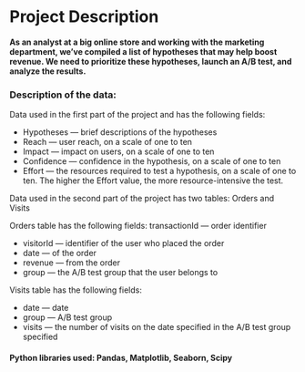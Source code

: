 # Project Description

**As an analyst at a big online store and working with the marketing department, we’ve compiled a list of hypotheses that may help boost revenue. We need to prioritize these hypotheses, launch an A/B test, and analyze the results.** 

### Description of the data:
 Data used in the first part of the project and has the following fields:
 
* Hypotheses — brief descriptions of the hypotheses
* Reach — user reach, on a scale of one to ten
* Impact — impact on users, on a scale of one to ten 
* Confidence — confidence in the hypothesis, on a scale of one to ten 
* Effort — the resources required to test a hypothesis, on a scale of one to ten. The higher the Effort value, the more resource-intensive the test.

Data used in the second part of the project has two tables: Orders and Visits

Orders table has the following fields:
transactionId — order identifier 
* visitorId — identifier of the user who placed the order
* date — of the order
* revenue — from the order
* group — the A/B test group that the user belongs to

Visits table has the following fields: 
* date — date
* group — A/B test group
* visits — the number of visits on the date specified in the A/B test group specified

#### Python libraries used: Pandas, Matplotlib, Seaborn, Scipy


